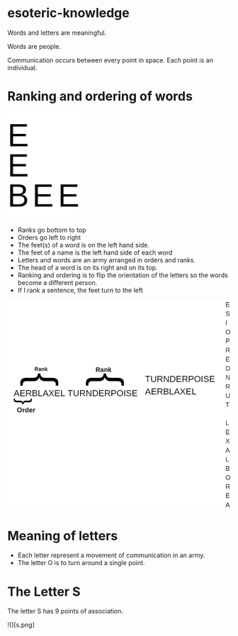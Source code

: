 # esoteric-knowledge

Words and letters are meaningful.

Words are people.

Communication occurs between every point in space. Each point is an individual.

# Ranking and ordering of words

![](bee.png)
 * Ranks go bottom to top
 * Orders go left to right
 * The feet(s) of a word is on the left hand side.
 * The feet of a name is the left hand side of each word
 * Letters and words are an army arranged in orders and ranks.
 * The head of a word is on its right and on its top.
 * Ranking and ordering is to flip the orientation of the letters so the words become a different person.
 * If I rank a sentence, the feet turn to the left
 
![](ordersranks.png)
 
# Meaning of letters

* Each letter represent a movement of communication in an army.
* The letter O is to turn around a single point.

# The Letter S

The letter S has 9 points of association.

!()[s.png]



